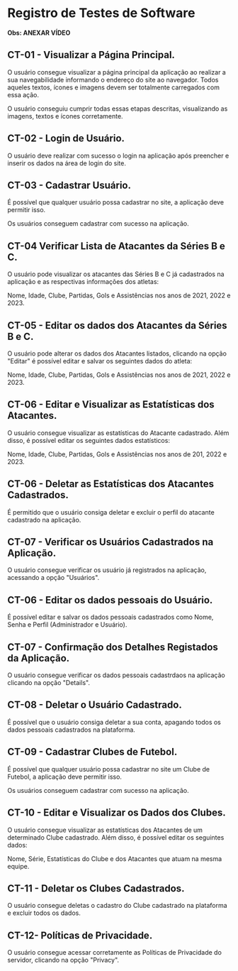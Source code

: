 # Registro de Testes de Software

**Obs: ANEXAR VÍDEO**




## CT-01 - Visualizar a Página Principal.

O usuário consegue visualizar a página principal da aplicação ao realizar a sua navegabilidade informando o endereço do site ao navegador.
Todos aqueles textos, ícones e imagens devem ser totalmente carregados com essa ação.

O usuário conseguiu cumprir todas essas etapas descritas, visualizando as imagens, textos e ícones corretamente.

## CT-02 - Login de Usuário.

O usuário deve realizar com sucesso o login na aplicação após preencher e inserir os dados na área de login do site.

## CT-03 - Cadastrar Usuário.

É possível que qualquer usuário possa cadastrar no site, a aplicação deve permitir isso.

Os usuários conseguem cadastrar com sucesso na aplicação.

## CT-04 Verificar Lista de Atacantes da Séries B e C.

O usuário pode visualizar os atacantes das Séries B e C já cadastrados na aplicação e as respectivas informações dos atletas: 

Nome, Idade, Clube, Partidas, Gols e Assistências nos anos de 2021, 2022 e 2023.

## CT-05 - Editar os dados dos Atacantes da Séries B e C.

O usuário pode alterar os dados dos Atacantes listados, clicando na opção "Editar" é possível editar e salvar os seguintes dados do atleta:

Nome, Idade, Clube, Partidas, Gols e Assistências nos anos de 2021, 2022 e 2023.

## CT-06 - Editar e Visualizar as Estatísticas dos Atacantes.

O usuário consegue visualizar as estatísticas do Atacante cadastrado. Além disso, é possível editar os seguintes dados estatísticos:

Nome, Idade, Clube, Partidas, Gols e Assistências nos anos de 201, 2022 e 2023.

## CT-06 - Deletar as Estatísticas dos Atacantes Cadastrados.

É permitido que o usuário consiga deletar e excluir o perfil do atacante cadastrado na aplicação.

## CT-07 - Verificar os Usuários Cadastrados na Aplicação.

O usuário consegue verificar os usuário já registrados na aplicação, acessando a opção "Usuários".

## CT-06 - Editar os dados pessoais do Usuário.

É possível editar e salvar os dados pessoais cadastrados como Nome, Senha e Perfil (Administrador e Usuário).

## CT-07 - Confirmação dos Detalhes Registados da Aplicação.

O usuário consegue verificar os dados pessoais cadastrdaos na aplicação clicando na opção "Details".

## CT-08 - Deletar o Usuário Cadastrado.

É possível que o usuário consiga deletar a sua conta, apagando todos os dados pessoais cadastrados na plataforma.

## CT-09 - Cadastrar Clubes de Futebol.

É possível que qualquer usuário possa cadastrar no site um Clube de Futebol, a aplicação deve permitir isso.

Os usuários conseguem cadastrar com sucesso na aplicação.

## CT-10 - Editar e Visualizar os Dados dos Clubes.

O usuário consegue visualizar as estatísticas dos Atacantes de um determinado Clube cadastrado. Além disso, é possível editar os seguintes dados:

Nome, Série, Estatísticas do Clube e dos Atacantes que atuam na mesma equipe.

## CT-11 - Deletar os Clubes Cadastrados.

O usuário consegue deletas o cadastro do Clube cadastrado na plataforma e excluir todos os dados.

## CT-12- Políticas de Privacidade.

O usuário consegue acessar corretamente as Políticas de Privacidade do servidor, clicando na opção "Privacy".
